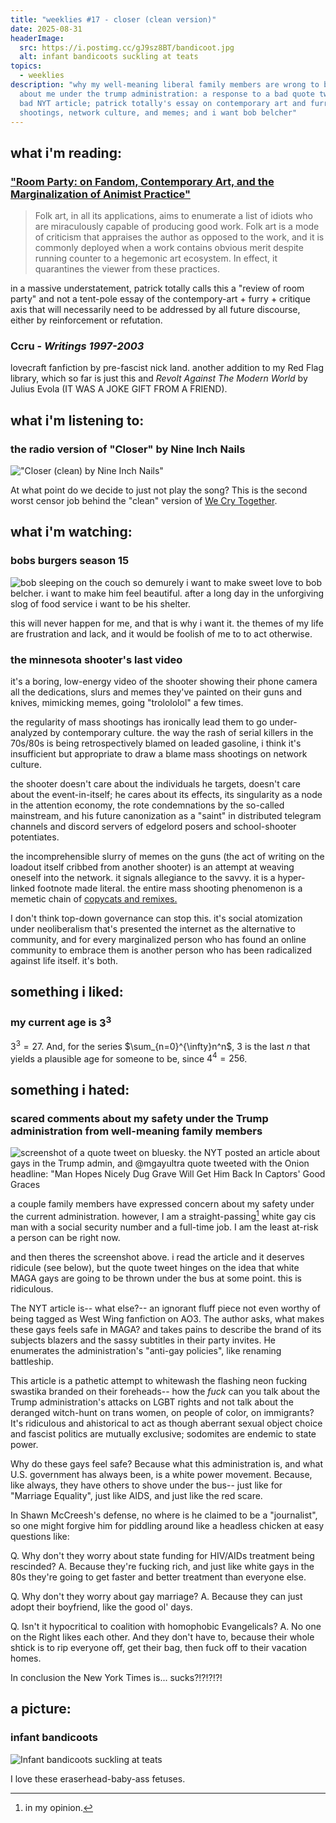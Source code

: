 ```yaml
---
title: "weeklies #17 - closer (clean version)"
date: 2025-08-31
headerImage:
  src: https://i.postimg.cc/gJ9sz8BT/bandicoot.jpg
  alt: infant bandicoots suckling at teats
topics:
  - weeklies
description: "why my well-meaning liberal family members are wrong to be worried
  about me under the trump administration: a response to a bad quote tweet of a
  bad NYT article; patrick totally's essay on contemporary art and furry; school
  shootings, network culture, and memes; and i want bob belcher"
---
```

## __what i'm reading__:
### ["Room Party: on Fandom, Contemporary Art, and the Marginalization of Animist Practice"](https://doorgallery.neocities.org/articles/23-Room-Party-Fandom-Contemporary-Art-and-the-Marginalization-of-Animist-Practice)

> Folk art, in all its applications, aims to enumerate a list of idiots who are miraculously capable of producing good work. Folk art is a mode of criticism that appraises the author as opposed to the work, and it is commonly deployed when a work contains obvious merit despite running counter to a hegemonic art ecosystem. In effect, it quarantines the viewer from these practices.

in a massive understatement, patrick totally calls this a "review of room party" and not a tent-pole essay of the contempory-art + furry + critique axis that will necessarily need to be addressed by all future discourse, either by reinforcement or refutation. 

### Ccru - _Writings 1997-2003_
lovecraft fanfiction by pre-fascist nick land. another addition to my Red Flag library, which so far is just this and _Revolt Against The Modern World_ by Julius Evola (IT WAS A JOKE GIFT FROM A FRIEND).

## __what i'm listening to__:
### the radio version of "Closer" by Nine Inch Nails
!["Closer (clean) by Nine Inch Nails"](https://youtu.be/EKSJxHslGPg?si=GtOMpS4RflC8rAj7)

At what point do we decide to just not play the song? This is the second worst censor job behind the "clean" version of [We Cry Together](https://www.youtube.com/watch?v=zzGeLBMtFkA).

## __what i'm watching__:
### bobs burgers season 15
![bob sleeping on the couch so demurely](https://i.postimg.cc/0NgsVcz5/20250831-095405.jpg)
i want to make sweet love to bob belcher. i want to make him feel beautiful. after a long day in the unforgiving slog of food service i want to be his shelter. 

this will never happen for me, and that is why i want it. the themes of my life are frustration and lack, and it would be foolish of me to to act otherwise.

### the minnesota shooter's last video
it's a boring, low-energy video of the shooter showing their phone camera all the dedications, slurs and memes they've painted on their guns and knives, mimicking memes, going "trolololol" a few times. 

the regularity of mass shootings has ironically lead them to go under-analyzed by contemporary culture. the way the rash of serial killers in the 70s/80s is being retrospectively blamed on leaded gasoline, i think it's insufficient but appropriate to draw a blame mass shootings on network culture. 

the shooter doesn't care about the individuals he targets, doesn't care about the event-in-itself; he cares about its effects, its singularity as a node in the attention economy, the rote condemnations by the so-called mainstream, and his future canonization as a "saint" in distributed telegram channels and discord servers of edgelord posers and school-shooter potentiates.

the incomprehensible slurry of memes on the guns (the act of writing on the loadout itself cribbed from another shooter) is an attempt at weaving oneself into the network. it signals allegiance to the savvy. it is a hyper-linked footnote made literal. the entire mass shooting phenomenon is a memetic chain of [copycats and remixes.](https://en.wikipedia.org/wiki/Columbine_effect#List_of_alleged_copycat_incidents) 

I don't think top-down governance can stop this. it's social atomization under neoliberalism that's presented the internet as the alternative to community, and for every marginalized person who has found an online community to embrace them is another person who has been radicalized against life itself. it's both.

## __something i liked__:
### my current age is $3^3$

$3^3=27$. And, for the series $\sum_{n=0}^{\infty}n^n$, 3 is the last $n$ that yields a plausible age for someone to be, since $4^4=256$. 

## __something i hated__:

### scared comments about my safety under the Trump administration from well-meaning family members

![screenshot of a quote tweet on bluesky. the NYT posted an article about gays in the Trump admin, and @mgayultra quote tweeted with the Onion headline: "Man Hopes Nicely Dug Grave Will Get Him Back In Captors' Good Graces](https://i.postimg.cc/5tBvKK2f/Screen-Shot-2025-08-26-at-16-35-40.png)

a couple family members have expressed concern about my safety under the current administration. however, I am a straight-passing[^1] white gay cis man with a social security number and a full-time job. I am the least at-risk a person can be right now. 

and then theres the screenshot above. i read the article and it deserves ridicule (see below), but the quote tweet hinges on the idea that white MAGA gays are going to be thrown under the bus at some point. this is ridiculous. 

The NYT article is-- what else?-- an ignorant fluff piece not even worthy of being tagged as West Wing fanfiction on AO3. The author asks, what makes these gays feels safe in MAGA? and takes pains to describe the brand of its subjects blazers and the sassy subtitles in their party invites. He enumerates the administration's "anti-gay policies", like renaming battleship.

This article is a pathetic attempt to whitewash the flashing neon fucking swastika branded on their foreheads-- how the _fuck_ can you talk about the Trump administration's attacks on LGBT rights and not talk about the deranged witch-hunt on trans women, on people of color, on immigrants? It's ridiculous and ahistorical to act as though aberrant sexual object choice and fascist politics are mutually exclusive; sodomites are endemic to state power. 

Why do these gays feel safe? Because what this administration is, and what U.S. government has always been, is a white power movement. Because, like always, they have others to shove under the bus-- just like for "Marriage Equality", just like AIDS, and just like the red scare.

In Shawn McCreesh's defense, no where is he claimed to be a "journalist", so one might forgive him for piddling around like a headless chicken at easy questions like: 

Q. Why don't they worry about state funding for HIV/AIDs treatment being rescinded? 
A. Because they're fucking rich, and just like white gays in the 80s they're going to get faster and better treatment than everyone else.

Q. Why don't they worry about gay marriage?
A. Because they can just adopt their boyfriend, like the good ol' days.

Q. Isn't it hypocritical to coalition with homophobic Evangelicals? 
A. No one on the Right likes each other. And they don't have to, because their whole shtick is to rip everyone off, get their bag, then fuck off to their vacation homes. 

In conclusion the New York Times is... sucks?!?!?!?!
## __a picture__:
### infant bandicoots

![Infant bandicoots suckling at teats](https://64.media.tumblr.com/3ff3cffb32e1dfe40bb387708e48160e/0e56e5e0879d6bb3-36/s540x810/00d796374c0dc5b3edbe748a0d2b6db25e3bb3dd.pnj)

I love these eraserhead-baby-ass fetuses.

[^1]: in my opinion.
